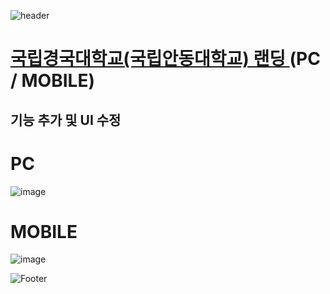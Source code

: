 ![header](https://capsule-render.vercel.app/api?type=wave&color=auto&height=150&section=header&text=2024.%2012.%2010%20-%2012.%2011&fontSize=60)

# <a href="https://onlinepage.co.kr/2024anu_event/"> 국립경국대학교(국립안동대학교) 랜딩 </a> (PC / MOBILE)
## 기능 추가 및 UI 수정

# PC
![image](https://github.com/user-attachments/assets/fb5a988c-6ee1-45bc-8f11-2b2ce3ba090a)

# MOBILE
![image](https://github.com/user-attachments/assets/cfc1a636-a037-4e9d-81f5-ec89c74fb2ac)



![Footer](https://capsule-render.vercel.app/api?type=waving&color=auto&height=200&section=footer)


